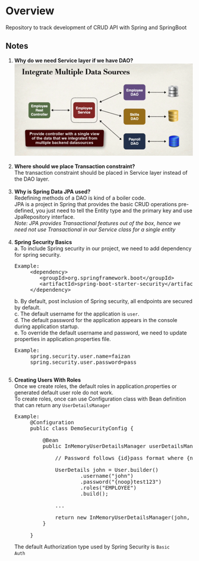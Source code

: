 <h1>Overview</h1>

Repository to track development of CRUD API with Spring and SpringBoot

<h2>Notes</h2>

1. <strong>Why do we need Service layer if we have DAO?</strong> <br>
![Dao And Service](./img/daoAndService.PNG?raw=true "DaoAndService") <br><br>
2. <strong>Where should we place Transaction constraint?</strong> <br>
    The transaction constraint should be placed in Service layer instead of the DAO layer. <br><br>
3. <strong>Why is Spring Data JPA used?</strong> <br>
    Redefining methods of a DAO is kind of a boiler code. <br>
    JPA is a project in Spring that provides the basic CRUD operations pre-defined, 
    you just need to tell the Entity type and the primary key and use JpaRepository interface. <br>
    <em>Note: JPA provides Transactional features out of the box, 
        hence we need not use Transactional in our Service class for a single entity</em> <br><br>
4. <strong>Spring Security Basics</strong> <br>
    a. To include Spring security in our project, we need to add dependency for spring security. <br>
    <pre>Example:
        &lt;dependency&gt;
           &lt;groupId>org.springframework.boot&lt;/groupId&gt;
           &lt;artifactId>spring-boot-starter-security&lt;/artifactId&gt;
        &lt;/dependency&gt;</pre> 
    b. By default, post inclusion of Spring security, all endpoints are secured by default. <br>
    c. The default username for the application is <code>user</code>. <br>
    d. The default password for the application appears in the console during application startup. <br>
    e. To override the default username and password, we need to update properties in application.properties file. <br>
    <pre>Example:
        spring.security.user.name=faizan
        spring.security.user.password=pass</pre> <br>
5. <strong>Creating Users With Roles</strong> <br>
    Once we create roles, the default roles in application.properties or generated default user role do not work. <br>
    To create roles, once can use Configuration class with Bean definition that can return any <code>UserDetailsManager</code> <br>
    <pre>Example:
        @Configuration
        public class DemoSecurityConfig {
        
            @Bean
            public InMemoryUserDetailsManager userDetailsManager() {
        
                // Password follows {id}pass format where {noop} means storing password in plain text
        
                UserDetails john = User.builder()
                        .username("john")
                        .password("{noop}test123")
                        .roles("EMPLOYEE")
                        .build();
        
                ...
                
                return new InMemoryUserDetailsManager(john, mary, susan);
            }
        
        }</pre>
    The default Authorization type used by Spring Security is <code>Basic Auth</code> <br><br>
